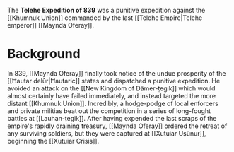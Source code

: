 The **Telehe Expedition of 839** was a punitive expedition against the [[Khumnuk Union]] commanded by the last [[Telehe Empire|Telehe emperor]] [[Maynda Oferay]].
# Background



In 839, [[Maynda Oferay]] finally took notice of the undue prosperity of the [[Ħautar delûr|Ħautaric]] states and dispatched a punitive expedition. He avoided an attack on the [[New Kingdom of Dâmer-ṭegik]] which would almost certainly have failed immediately, and instead targeted the more distant [[Khumnuk Union]]. Incredibly, a hodge-podge of local enforcers and private militias beat out the competition in a series of long-fought battles at [[Lauhan-ṭegik]]. After having expended the last scraps of the empire's rapidly draining treasury, [[Maynda Oferay]] ordered the retreat of any surviving soldiers, but they were captured at [[Xutuiar Uṣûnur]], beginning the [[Xutuiar Crisis]].